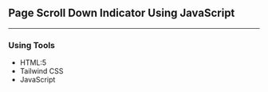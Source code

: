 ## Page Scroll Down Indicator Using JavaScript
*****
### Using Tools
* HTML:5
* Tailwind CSS
* JavaScript